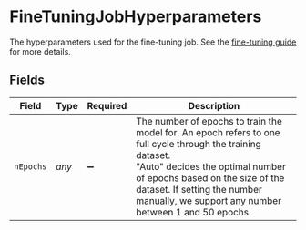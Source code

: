 # FineTuningJobHyperparameters

The hyperparameters used for the fine-tuning job. See the [fine-tuning guide](/docs/guides/fine-tuning) for more details.


## Fields

| Field                                                                                                                                                                                                                                                                     | Type                                                                                                                                                                                                                                                                      | Required                                                                                                                                                                                                                                                                  | Description                                                                                                                                                                                                                                                               |
| ------------------------------------------------------------------------------------------------------------------------------------------------------------------------------------------------------------------------------------------------------------------------- | ------------------------------------------------------------------------------------------------------------------------------------------------------------------------------------------------------------------------------------------------------------------------- | ------------------------------------------------------------------------------------------------------------------------------------------------------------------------------------------------------------------------------------------------------------------------- | ------------------------------------------------------------------------------------------------------------------------------------------------------------------------------------------------------------------------------------------------------------------------- |
| `nEpochs`                                                                                                                                                                                                                                                                 | *any*                                                                                                                                                                                                                                                                     | :heavy_minus_sign:                                                                                                                                                                                                                                                        | The number of epochs to train the model for. An epoch refers to one full cycle through the training dataset.<br/>"Auto" decides the optimal number of epochs based on the size of the dataset. If setting the number manually, we support any number between 1 and 50 epochs. |